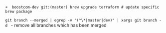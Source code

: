 `➜  boostcom-dev git:(master) brew upgrade terraform # update specific brew package`

`git branch --merged | egrep -v "(^\*|master|dev)" | xargs git branch -d
` - remove all branches which has been merged

